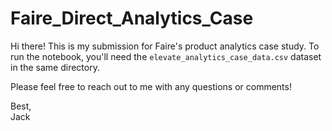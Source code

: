 # Faire_Direct_Analytics_Case

Hi there! This is my submission for Faire's product analytics case study. To run the notebook, you'll need the `elevate_analytics_case_data.csv` dataset in the same directory. 

Please feel free to reach out to me with any questions or comments!

Best,  
Jack
